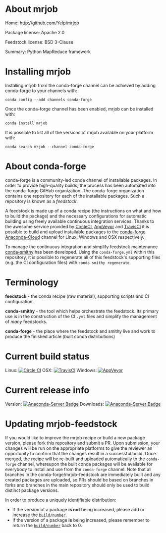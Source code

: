 About mrjob
===========

Home: http://github.com/Yelp/mrjob

Package license: Apache 2.0

Feedstock license: BSD 3-Clause

Summary: Python MapReduce framework



Installing mrjob
================

Installing mrjob from the conda-forge channel can be achieved by adding conda-forge to your channels with:

```
conda config --add channels conda-forge
```

Once the conda-forge channel has been enabled, mrjob can be installed with:

```
conda install mrjob
```

It is possible to list all of the versions of mrjob available on your platform with:

```
conda search mrjob --channel conda-forge
```


About conda-forge
=================

conda-forge is a community-led conda channel of installable packages.
In order to provide high-quality builds, the process has been automated into the
conda-forge GitHub organization. The conda-forge organization contains one repository
for each of the installable packages. Such a repository is known as a *feedstock*.

A feedstock is made up of a conda recipe (the instructions on what and how to build
the package) and the necessary configurations for automatic building using freely
available continuous integration services. Thanks to the awesome service provided by
[CircleCI](https://circleci.com/), [AppVeyor](http://www.appveyor.com/)
and [TravisCI](https://travis-ci.org/) it is possible to build and upload installable
packages to the [conda-forge](https://anaconda.org/conda-forge)
[Anaconda-Cloud](http://docs.anaconda.org/) channel for Linux, Windows and OSX respectively.

To manage the continuous integration and simplify feedstock maintenance
[conda-smithy](http://github.com/conda-forge/conda-smithy) has been developed.
Using the ``conda-forge.yml`` within this repository, it is possible to regenerate all of
this feedstock's supporting files (e.g. the CI configuration files) with ``conda smithy regenerate``.


Terminology
===========

**feedstock** - the conda recipe (raw material), supporting scripts and CI configuration.

**conda-smithy** - the tool which helps orchestrate the feedstock.
                   Its primary use is in the construction of the CI ``.yml`` files
                   and simplify the management of *many* feedstocks.

**conda-forge** - the place where the feedstock and smithy live and work to
                  produce the finished article (built conda distributions)

Current build status
====================

Linux: [![Circle CI](https://circleci.com/gh/conda-forge/mrjob-feedstock.svg?style=shield)](https://circleci.com/gh/conda-forge/mrjob-feedstock)
OSX: [![TravisCI](https://travis-ci.org/conda-forge/mrjob-feedstock.svg?branch=master)](https://travis-ci.org/conda-forge/mrjob-feedstock)
Windows: [![AppVeyor](https://ci.appveyor.com/api/projects/status/github/conda-forge/mrjob-feedstock?svg=True)](https://ci.appveyor.com/project/conda-forge/mrjob-feedstock/branch/master)

Current release info
====================
Version: [![Anaconda-Server Badge](https://anaconda.org/conda-forge/mrjob/badges/version.svg)](https://anaconda.org/conda-forge/mrjob)
Downloads: [![Anaconda-Server Badge](https://anaconda.org/conda-forge/mrjob/badges/downloads.svg)](https://anaconda.org/conda-forge/mrjob)


Updating mrjob-feedstock
========================

If you would like to improve the mrjob recipe or build a new
package version, please fork this repository and submit a PR. Upon submission,
your changes will be run on the appropriate platforms to give the reviewer an
opportunity to confirm that the changes result in a successful build. Once
merged, the recipe will be re-built and uploaded automatically to the
`conda-forge` channel, whereupon the built conda packages will be available for
everybody to install and use from the `conda-forge` channel.
Note that all branches in the conda-forge/mrjob-feedstock are
immediately built and any created packages are uploaded, so PRs should be based
on branches in forks and branches in the main repository should only be used to
build distinct package versions.

In order to produce a uniquely identifiable distribution:
 * If the version of a package **is not** being increased, please add or increase
   the [``build/number``](http://conda.pydata.org/docs/building/meta-yaml.html#build-number-and-string).
 * If the version of a package **is** being increased, please remember to return
   the [``build/number``](http://conda.pydata.org/docs/building/meta-yaml.html#build-number-and-string)
   back to 0.
